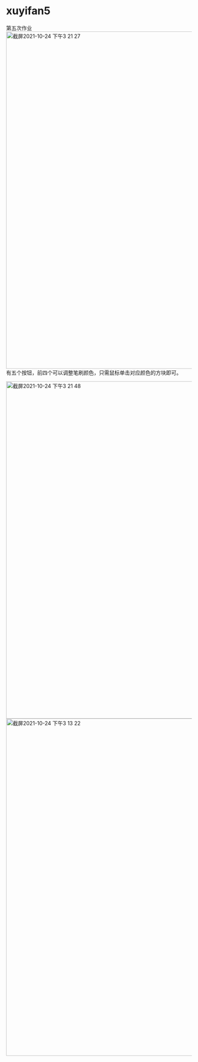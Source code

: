 # xuyifan5
第五次作业<img width="912" alt="截屏2021-10-24 下午3 21 27" src="https://user-images.githubusercontent.com/90586340/138584676-e0102df9-eef2-41f0-bfc4-5d3d2173b4b2.png">
有五个按钮，前四个可以调整笔刷颜色，只需鼠标单击对应颜色的方块即可。

<img width="912" alt="截屏2021-10-24 下午3 21 48" src="https://user-images.githubusercontent.com/90586340/138584698-2068cf42-d35c-48bb-8236-c359a14c902e.png">
<img width="912" alt="截屏2021-10-24 下午3 13 22" src="https://user-images.githubusercontent.com/90586340/138584700-3731c5d2-8afd-4665-a529-0ba980fca388.png">
